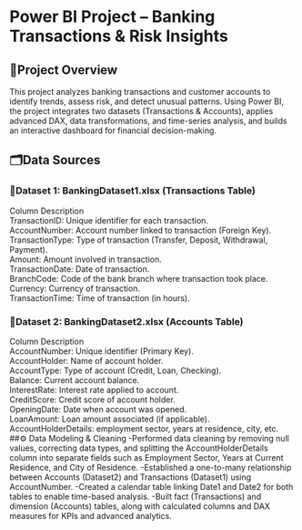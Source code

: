 # Power BI Project – Banking Transactions & Risk Insights
## 📌Project Overview
This project analyzes banking transactions and customer accounts to identify trends, assess risk, and detect unusual patterns. Using Power BI, the project integrates two datasets (Transactions & Accounts), applies advanced DAX, data transformations, and time-series analysis, and builds an interactive dashboard for financial decision-making.<br>
## 🗂️Data Sources
### 📑Dataset 1: BankingDataset1.xlsx (Transactions Table)
Column	Description<br>
TransactionID:	Unique identifier for each transaction.<br>
AccountNumber:	Account number linked to transaction (Foreign Key).<br>
TransactionType:	Type of transaction (Transfer, Deposit, Withdrawal, Payment).<br>
Amount:	Amount involved in transaction.<br>
TransactionDate:	Date of transaction.<br>
BranchCode:	Code of the bank branch where transaction took place.<br>
Currency:	Currency of transaction.<br>
TransactionTime:	Time of transaction (in hours).<br>
### 📑Dataset 2: BankingDataset2.xlsx (Accounts Table)
Column	Description<br>
AccountNumber: Unique identifier (Primary Key).<br>
AccountHolder:	Name of account holder.<br>
AccountType:	Type of account (Credit, Loan, Checking).<br>
Balance: Current account balance.<br>
InterestRate:	Interest rate applied to account.<br>
CreditScore:	Credit score of account holder.<br>
OpeningDate:	Date when account was opened.<br>
LoanAmount:	Loan amount associated (if applicable).<br>
AccountHolderDetails: employment sector, years at residence, city, etc.<br>
##⚙️ Data Modeling & Cleaning
-Performed data cleaning by removing null values, correcting data types, and splitting the AccountHolderDetails column into separate fields such as Employment Sector, Years at Current Residence, and City of Residence.
-Established a one-to-many relationship between Accounts (Dataset2) and Transactions (Dataset1) using AccountNumber.
-Created a calendar table linking Date1 and Date2 for both tables to enable time-based analysis.
-Built fact (Transactions) and dimension (Accounts) tables, along with calculated columns and DAX measures for KPIs and advanced analytics.


